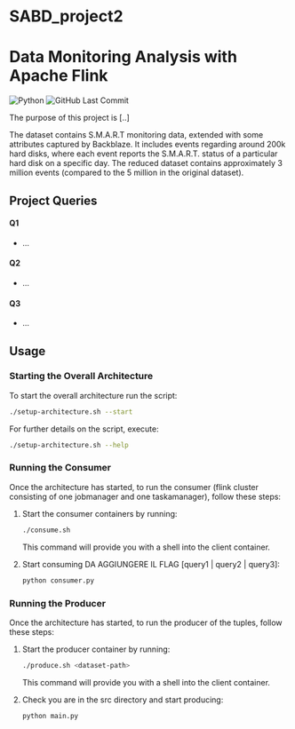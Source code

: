 # SABD_project2

# Data Monitoring Analysis with Apache Flink

![Python](https://img.shields.io/badge/Python-v3.11-blue.svg?logo=python&longCache=true&logoColor=white&colorB=5e81ac&style=flat-square&colorA=4c566a)
![GitHub Last Commit](https://img.shields.io/github/last-commit/google/skia.svg?style=flat-square&colorA=4c566a&colorB=a3be8c&logo=GitHub)

The purpose of this project is [..]

The dataset contains S.M.A.R.T monitoring data, extended with some attributes captured by Backblaze. It includes events regarding around 200k hard disks, where each event reports the S.M.A.R.T. status of a particular hard disk on a specific day. The reduced dataset contains approximately 3 million events (compared to the 5 million in the original dataset).

## Project Queries

#### Q1

- ...

#### Q2

- ...

#### Q3

- ...

## Usage

### Starting the Overall Architecture

To start the overall architecture run the script:

   ```bash
   ./setup-architecture.sh --start
   ```

For further details on the script, execute:

   ```bash
   ./setup-architecture.sh --help
   ```

### Running the Consumer

Once the architecture has started, to run the consumer (flink cluster consisting of one jobmanager and one taskamanager), follow these steps:

1. Start the consumer containers by running:

   ```bash
   ./consume.sh
   ```
   This command will provide you with a shell into the client container.
   
2. Start consuming DA AGGIUNGERE IL FLAG [query1 | query2 | query3]:
   
   ```bash
   python consumer.py
   ```
   
### Running the Producer

Once the architecture has started, to run the producer of the tuples, follow these steps:

1. Start the producer container by running:

   ```bash
   ./produce.sh <dataset-path>
   ```
   This command will provide you with a shell into the client container.

2. Check you are in the src directory and start producing:
   
   ```bash
   python main.py
   ```
